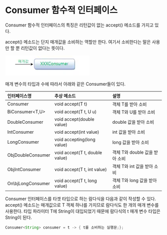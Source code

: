# Consumer 함수적 인터페이스

Consumer 함수적 인터페이스의 특징은 리턴값이 없는 accept() 메소드를 가지고 있다. 

accept() 메소드는 단지 매개값을 소비하는 역할만 한다.
여기서 소비한다는 말은 사용만 할 뿐 리턴값이 없다는 뜻이다.

![img.png](img.png)

매개 변수의 타입과 수에 따라서 아래와 같은 Consumer들이 있다.

|인터페이스명 | 추상 메소드 | 설명
|:---|:---|:----|
|Consumer<T> | void accept(T t)| 객체 T를 받아 소비
|BiConsumer<T,U> | void accept(T t, U u) | 객체 T와 U를 받아 소비
|DoubleConsumer | void accept(double value) | double 값을 받아 소비
|IntConsumer | void accept(int value)| int 값을 받아 소비 |
|LongConsumer | void accepting(long value) | long 값을 받아 소비
|ObjDoubleConsumer<T> | void accept(T t, double value)|객체 T와 double 값을 받아 소비
|ObjIntConsumer<T> | void accept(T t, int value)|객체 T와 int 값을 받아 소비|
|On\bjLongConsumer<T> | void accept(T t, long value)|객체 T와 long 값을 받아 소비

Consumer<T>  인터페이스를 타겟 타입으로 하는 람다식을 다음과
같이 작성할 수 있다.
accept() 메소드는 매개값으로 T 객체 하나를 가지므로
람다식도 한 개의 매개 변수를 사용한다.
타입 파라미터 T에 String이 대입되었기 때문에 람다식의 t 매개 변수
타입은 String이 된다.

```java
Consumer<String> consumer = t -> { t를 소비하는 실행문;};
```

